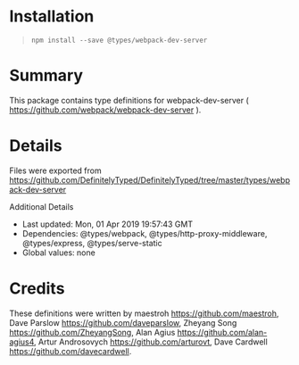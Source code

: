 # Installation
> `npm install --save @types/webpack-dev-server`

# Summary
This package contains type definitions for webpack-dev-server ( https://github.com/webpack/webpack-dev-server ).

# Details
Files were exported from https://github.com/DefinitelyTyped/DefinitelyTyped/tree/master/types/webpack-dev-server

Additional Details
 * Last updated: Mon, 01 Apr 2019 19:57:43 GMT
 * Dependencies: @types/webpack, @types/http-proxy-middleware, @types/express, @types/serve-static
 * Global values: none

# Credits
These definitions were written by maestroh <https://github.com/maestroh>, Dave Parslow <https://github.com/daveparslow>, Zheyang Song <https://github.com/ZheyangSong>, Alan Agius <https://github.com/alan-agius4>, Artur Androsovych <https://github.com/arturovt>, Dave Cardwell <https://github.com/davecardwell>.

